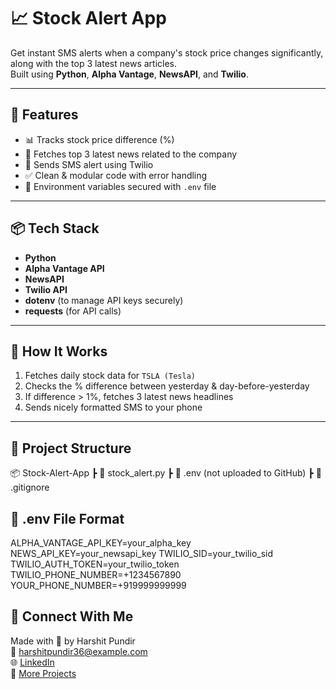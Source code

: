 # 📈 Stock Alert App

Get instant SMS alerts when a company's stock price changes significantly, along with the top 3 latest news articles.  
Built using **Python**, **Alpha Vantage**, **NewsAPI**, and **Twilio**.

---

## 🚀 Features

- 📊 Tracks stock price difference (%)
- 📰 Fetches top 3 latest news related to the company
- 📱 Sends SMS alert using Twilio
- ✅ Clean & modular code with error handling
- 📂 Environment variables secured with `.env` file

---

## 📦 Tech Stack

- **Python**
- **Alpha Vantage API**
- **NewsAPI**
- **Twilio API**
- **dotenv** (to manage API keys securely)
- **requests** (for API calls)

---

## 🧠 How It Works

1. Fetches daily stock data for `TSLA (Tesla)`
2. Checks the % difference between yesterday & day-before-yesterday
3. If difference > 1%, fetches 3 latest news headlines
4. Sends nicely formatted SMS to your phone

---

## 📁 Project Structure

📦 Stock-Alert-App
┣ 📄 stock_alert.py
┣ 📄 .env (not uploaded to GitHub)
┣ 📄 .gitignore


## 🔐 .env File Format
ALPHA_VANTAGE_API_KEY=your_alpha_key
NEWS_API_KEY=your_newsapi_key
TWILIO_SID=your_twilio_sid
TWILIO_AUTH_TOKEN=your_twilio_token
TWILIO_PHONE_NUMBER=+1234567890
YOUR_PHONE_NUMBER=+919999999999

## 🔗 Connect With Me

Made with 💙 by Harshit Pundir  
📧 harshitpundir36@example.com  
🌐 [LinkedIn](https://www.linkedin.com/in/harshit-pundir-a5b112332/)  
🔗 [More Projects](https://github.com/Harshit-pundir)